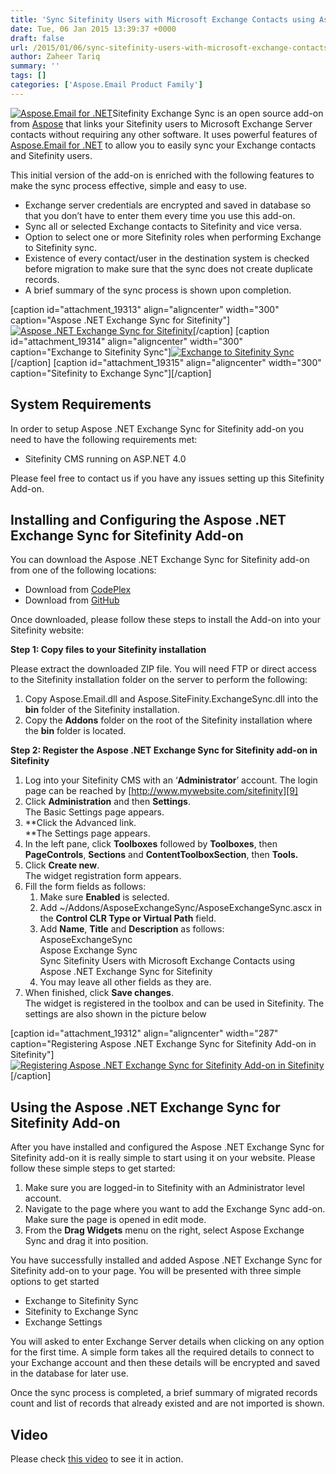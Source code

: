 ```yaml
---
title: 'Sync Sitefinity Users with Microsoft Exchange Contacts using Aspose .NET Exchange Sync for Sitefinity'
date: Tue, 06 Jan 2015 13:39:37 +0000
draft: false
url: /2015/01/06/sync-sitefinity-users-with-microsoft-exchange-contacts-using-aspose-.net-exchange-sync-for-sitefinity/
author: Zaheer Tariq
summary: ''
tags: []
categories: ['Aspose.Email Product Family']
---
```


[![Aspose.Email for .NET][1]](https://blog.aspose.com/wp-content/uploads/sites/2/2014/07/aspose-Email-for-net_100.png)Sitefinity Exchange Sync is an open source add-on from [Aspose][2] that links your Sitefinity users to Microsoft Exchange Server contacts without requiring any other software. It uses powerful features of [Aspose.Email for .NET][3] to allow you to easily sync your Exchange contacts and Sitefinity users.

This initial version of the add-on is enriched with the following features to make the sync process effective, simple and easy to use.

*   Exchange server credentials are encrypted and saved in database so that you don’t have to enter them every time you use this add-on.
*   Sync all or selected Exchange contacts to Sitefinity and vice versa.
*   Option to select one or more Sitefinity roles when performing Exchange to Sitefinity sync.
*   Existence of every contact/user in the destination system is checked before migration to make sure that the sync does not create duplicate records.
*   A brief summary of the sync process is shown upon completion.

\[caption id="attachment\_19313" align="aligncenter" width="300" caption="Aspose .NET Exchange Sync for Sitefinity"\][![Aspose .NET Exchange Sync for Sitefinity][4]](https://blog.aspose.com/wp-content/uploads/sites/2/2015/01/Aspose-.NET-Exchange-Sync-for-Sitefinity.png)\[/caption\] \[caption id="attachment\_19314" align="aligncenter" width="300" caption="Exchange to Sitefinity Sync"\][![Exchange to Sitefinity Sync][5]](https://blog.aspose.com/wp-content/uploads/sites/2/2015/01/Exchange-to-Sitefinity-Sync.png)\[/caption\] \[caption id="attachment\_19315" align="aligncenter" width="300" caption="Sitefinity to Exchange Sync"\][][6]\[/caption\]

## System Requirements

In order to setup Aspose .NET Exchange Sync for Sitefinity add-on you need to have the following requirements met:

*   Sitefinity CMS running on ASP.NET 4.0

Please feel free to contact us if you have any issues setting up this Sitefinity Add-on.

## Installing and Configuring the Aspose .NET Exchange Sync for Sitefinity Add-on

You can download the Aspose .NET Exchange Sync for Sitefinity add-on from one of the following locations:

*   Download from [CodePlex][7]
*   Download from [GitHub][8]

Once downloaded, please follow these steps to install the Add-on into your Sitefinity website:

**Step 1: Copy files to your Sitefinity installation**

Please extract the downloaded ZIP file. You will need FTP or direct access to the Sitefinity installation folder on the server to perform the following:

1.  Copy Aspose.Email.dll and Aspose.SiteFinity.ExchangeSync.dll into the **bin** folder of the Sitefinity installation.
2.  Copy the **Addons** folder on the root of the Sitefinity installation where the **bin** folder is located.

**Step 2: Register the Aspose .NET Exchange Sync for Sitefinity add-on in Sitefinity**

1.  Log into your Sitefinity CMS with an ‘**Administrator**’ account. The login page can be reached by [http://www.mywebsite.com/sitefinity][9]
2.  Click **Administration** and then **Settings**.  
    The Basic Settings page appears.
3.  **Click the Advanced  link.  
    **The Settings  page appears.
4.  In the left pane, click **Toolboxes**  followed by **Toolboxes**, then **PageControls**, **Sections** and **ContentToolboxSection**, then **Tools.**
5.  Click **Create new**.  
    The widget registration form appears.
6.  Fill the form fields as follows:
    1.  Make sure **Enabled** is selected.
    2.  Add ~/Addons/AsposeExchangeSync/AsposeExchangeSync.ascx in the **Control CLR Type or Virtual Path** field.
    3.  Add **Name**, **Title** and **Description** as follows:  
        AsposeExchangeSync  
        Aspose Exchange Sync  
        Sync Sitefinity Users with Microsoft Exchange Contacts using Aspose .NET Exchange Sync for Sitefinity
    4.  You may leave all other fields as they are.
7.  When finished, click **Save changes**.  
    The widget is registered in the toolbox and can be used in Sitefinity. The settings are also shown in the picture below

\[caption id="attachment\_19312" align="aligncenter" width="287" caption="Registering Aspose .NET Exchange Sync for Sitefinity Add-on in Sitefinity"\][![Registering Aspose .NET Exchange Sync for Sitefinity Add-on in Sitefinity][10]](https://blog.aspose.com/wp-content/uploads/sites/2/2015/01/How-to-use-Aspose-.NET-Exchange-Sync-for-Sitefinity.png)\[/caption\]

## Using the Aspose .NET Exchange Sync for Sitefinity Add-on

After you have installed and configured the Aspose .NET Exchange Sync for Sitefinity add-on it is really simple to start using it on your website. Please follow these simple steps to get started:

1.  Make sure you are logged-in to Sitefinity with an Administrator level account.
2.  Navigate to the page where you want to add the Exchange Sync add-on. Make sure the page is opened in edit mode.
3.  From the **Drag Widgets** menu on the right, select Aspose Exchange Sync and drag it into position.

[](https://blog.aspose.com/wp-content/uploads/sites/2/2015/01/Using-Aspose-.NET-Exchange-Sync-for-Sitefinity.png)You have successfully installed and added Aspose .NET Exchange Sync for Sitefinity add-on to your page. You will be presented with three simple options to get started

*   Exchange to Sitefinity Sync
*   Sitefinity to Exchange Sync
*   Exchange Settings

You will asked to enter Exchange Server details when clicking on any option for the first time. A simple form takes all the required details to connect to your Exchange account and then these details will be encrypted and saved in the database for later use.

[](https://blog.aspose.com/wp-content/uploads/sites/2/2015/01/Exchange-server-details.png)Once the sync process is completed, a brief summary of migrated records count and list of records that already existed and are not imported is shown.

## Video

Please check [this video][11] to see it in action.




[1]: https://blog.aspose.com/wp-content/uploads/sites/2/2014/07/aspose-Email-for-net_100.png "aspose-Email-for-net_100"
[2]: http://www.aspose.com/
[3]: https://products.aspose.com/email
[4]: https://blog.aspose.com/wp-content/uploads/sites/2/2015/01/Aspose-.NET-Exchange-Sync-for-Sitefinity-300x85.png "Aspose .NET Exchange Sync for Sitefinity"
[5]: https://blog.aspose.com/wp-content/uploads/sites/2/2015/01/Exchange-to-Sitefinity-Sync-300x221.png "Exchange to Sitefinity Sync"
[6]: https://blog.aspose.com/wp-content/uploads/sites/2/2015/01/Sitefinity-to-Exchange-Sync.png
[7]: https://docs.aspose.com/
[8]: https://github.com/asposemarketplace/Aspose_for_Sitefinity/releases
[9]: http://www.mywebsite.com/sitefinity
[10]: https://blog.aspose.com/wp-content/uploads/sites/2/2015/01/How-to-use-Aspose-.NET-Exchange-Sync-for-Sitefinity-287x300.png "How to use Aspose .NET Exchange Sync for Sitefinity"
[11]: https://www.youtube.com/watch?v=56Zqc7SghEE




